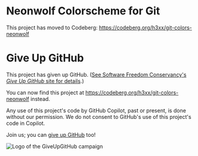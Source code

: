 # Neonwolf Colorscheme for Git

This project has moved to Codeberg:
https://codeberg.org/h3xx/git-colors-neonwolf

# Give Up GitHub

This project has given up GitHub. ([See Software Freedom Conservancy's *Give Up GitHub* site for details](https://giveupgithub.org).)

You can now find this project at https://codeberg.org/h3xx/git-colors-neonwolf instead.

Any use of this project's code by GitHub Copilot, past or present, is done without our permission. We do not consent to GitHub's use of this project's code in Copilot.

Join us; you can [give up GitHub](https://giveupgithub.org) too!

![Logo of the GiveUpGitHub campaign](https://sfconservancy.org/img/GiveUpGitHub.png)
